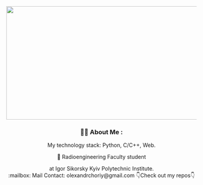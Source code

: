 <div align="center">
  <a href="#">
    <img src="https://wallpapercosmos.com/w/full/8/e/3/1473685.jpg" width="600" height="300"/>
  </a>
</div>

<div align="center">

### :man_technologist: About Me :
My technology stack: Python, C/C++, Web.

 :bank: Radioengineering Faculty student  
<div align="center">
at Igor Sikorsky Kyiv Polytechnic Institute.
</div>
 :mailbox: Mail Contact: olexandrchoriy@gmail.com 
👇Check out my repos👇

</div>
